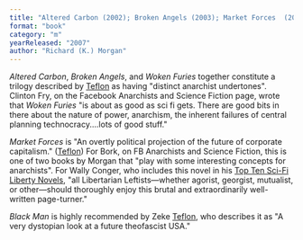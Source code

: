 ```yaml
---
title: "Altered Carbon (2002); Broken Angels (2003); Market Forces  (2004); Woken Furies (2005); Black Man (2007; aka Thirteen)"
format: "book"
category: "m"
yearReleased: "2007"
author: "Richard (K.) Morgan"
---
```

_Altered Carbon_, _Broken Angels_, and _Woken Furies_ together constitute a trilogy described by <a href="http://seesharppress.wordpress.com/2013/10/24/anarchist-science-fiction-favorite-novels/"> Teflon</a> as having "distinct anarchist undertones". Clinton Fry, on  the Facebook Anarchists and Science Fiction page, wrote that _Woken Furies_ "is  about as good as sci fi gets. There are good bits in there about the nature of  power, anarchism, the inherent failures of central planning technocracy....lots  of good stuff."

_Market Forces_ is "An overtly  political projection of the future of corporate capitalism." (<a href="http://seesharppress.wordpress.com/2013/10/24/anarchist-science-fiction-favorite-novels/">Teflon</a>)  For Bork, on FB Anarchists and Science Fiction, this is one of two books by Morgan that "play with  some interesting concepts for anarchists". For Wally Conger, who includes this  novel in his <a href="http://wconger.liberty.me/2014/08/10/top-10-sci-fi-liberty-novels-you-probably-havent-read/">
Top Ten Sci-Fi Liberty Novels</a>, "all Libertarian Leftists—whether  agorist, georgist, mutualist, or other—should thoroughly enjoy this brutal and  extraordinarily well-written page-turner."

_Black Man_ is highly recommended by Zeke <a href="https://seesharppress.wordpress.com/2013/10/24/anarchist-science-fiction-favorite-novels/"> Teflon</a>, who describes it as "A very dystopian look at a future theofascist  USA."   
